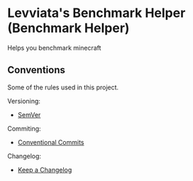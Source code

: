 # Levviata's Benchmark Helper (Benchmark Helper)
Helps you benchmark minecraft

## Conventions
Some of the rules used in this project.

Versioning:
- [SemVer](https://semver.org/)

Commiting:
- [Conventional Commits](https://www.conventionalcommits.org/en/v1.0.0/#summary)

Changelog:
- [Keep a Changelog](https://keepachangelog.com/en/1.1.0/)
